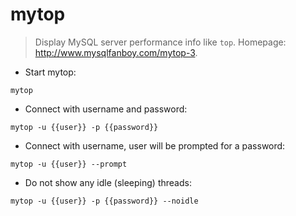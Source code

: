 # mytop

> Display MySQL server performance info like `top`.
> Homepage: <http://www.mysqlfanboy.com/mytop-3>.

- Start mytop:

`mytop`

- Connect with username and password:

`mytop -u {{user}} -p {{password}}`

- Connect with username, user will be prompted for a password:

`mytop -u {{user}} --prompt`

- Do not show any idle (sleeping) threads:

`mytop -u {{user}} -p {{password}} --noidle`
